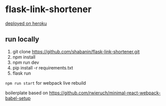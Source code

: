 # flask-link-shortener
[deployed on heroku](https://flask-link-shortener.herokuapp.com/)

## run locally

1. git clone https://github.com/shabanin/flask-link-shortener.git
2. npm install
3. npm run dev
4. pip install -r requirements.txt
5. flask run

`npm run start` for webpack live rebuild 

boilerplate based on https://github.com/rwieruch/minimal-react-webpack-babel-setup
